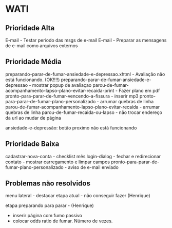 WATI
==========================

Prioridade Alta
------------------------

E-mail - Testar periodo das msgs de e-mail
E-mail - Preparar as mensagens de e-mail como arquivos externos


Prioridade Média
--------------------------
preparando-parar-de-fumar-ansiedade-e-depressao.xhtml - Avaliação não está funcionando. (OK!!!!)
preparando-parar-de-fumar-ansiedade-e-depressao - mostrar popup de avaliaçao
parou-de-fumar-acompanhamento-lapso-plano-evitar-recaida-print - Fazer plano em pdf
pronto-para-parar-de-fumar-vencendo-a-fissura - inserir mp3
pronto-para-parar-de-fumar-plano-personalizado - arrumar quebras de linha
parou-de-fumar-acompanhamento-lapso-plano-evitar-recaida - arrumar quebras de linha
parou-de-fumar-recaida-ou-lapso - não trocar endereço da url ao mudar de página

ansiedade-e-depressão: botão proximo não está funcionando



Prioridade Baixa
-------------------------
cadastrar-nova-conta - checklist mês
login-dialog - fechar e redirecionar
contato - mostrar carregamento e limpar campos
pronto-para-parar-de-fumar-plano-personalizado - aviso de e-mail enviado




Problemas não resolvidos
-------------------------
menu lateral - destacar etapa atual - não conseguir fazer (Henrique)






etapa preparando para parar - (Henrique)
* inserir página com fumo passivo
* colocar odds ratio de fumar. Número de vezes.

